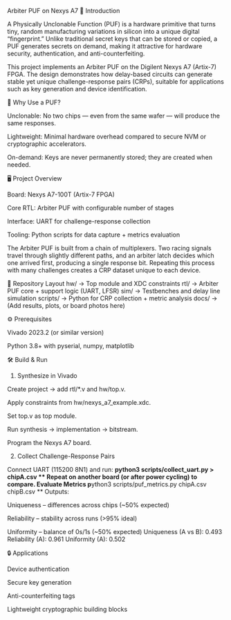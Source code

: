 Arbiter PUF on Nexys A7
🔑 Introduction

A Physically Unclonable Function (PUF) is a hardware primitive that turns tiny, random manufacturing variations in silicon into a unique digital “fingerprint.” Unlike traditional secret keys that can be stored or copied, a PUF generates secrets on demand, making it attractive for hardware security, authentication, and anti-counterfeiting.

This project implements an Arbiter PUF on the Digilent Nexys A7 (Artix-7) FPGA. The design demonstrates how delay-based circuits can generate stable yet unique challenge-response pairs (CRPs), suitable for applications such as key generation and device identification.

🚀 Why Use a PUF?

Unclonable: No two chips — even from the same wafer — will produce the same responses.

Lightweight: Minimal hardware overhead compared to secure NVM or cryptographic accelerators.

On-demand: Keys are never permanently stored; they are created when needed.

🖥️ Project Overview

Board: Nexys A7-100T (Artix-7 FPGA)

Core RTL: Arbiter PUF with configurable number of stages

Interface: UART for challenge-response collection

Tooling: Python scripts for data capture + metrics evaluation

The Arbiter PUF is built from a chain of multiplexers. Two racing signals travel through slightly different paths, and an arbiter latch decides which one arrived first, producing a single response bit. Repeating this process with many challenges creates a CRP dataset unique to each device.

📂 Repository Layout
hw/         → Top module and XDC constraints
rtl/        → Arbiter PUF core + support logic (UART, LFSR)
sim/        → Testbenches and delay line simulation
scripts/    → Python for CRP collection + metric analysis
docs/       → (Add results, plots, or board photos here)

⚙️ Prerequisites

Vivado 2023.2 (or similar version)

Python 3.8+ with pyserial, numpy, matplotlib

🛠️ Build & Run
1. Synthesize in Vivado

Create project → add rtl/*.v and hw/top.v.

Apply constraints from hw/nexys_a7_example.xdc.

Set top.v as top module.

Run synthesis → implementation → bitstream.

Program the Nexys A7 board.

2. Collect Challenge-Response Pairs

Connect UART (115200 8N1) and run: **python3 scripts/collect_uart.py > chipA.csv
**
Repeat on another board (or after power cycling) to compare.
Evaluate Metrics p**ython3 scripts/puf_metrics.py chipA.csv chipB.csv
**
Outputs:

Uniqueness – differences across chips (~50% expected)

Reliability – stability across runs (>95% ideal)

Uniformity – balance of 0s/1s (~50% expected)
Uniqueness (A vs B):   0.493
Reliability (A):       0.961
Uniformity (A):        0.502

🔒 Applications

Device authentication

Secure key generation

Anti-counterfeiting tags

Lightweight cryptographic building blocks
